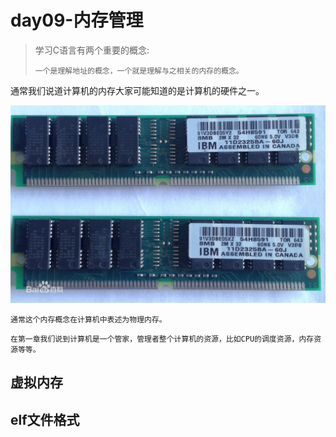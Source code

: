# day09-内存管理

> 学习C语言有两个重要的概念:
>
> ```
> 一个是理解地址的概念，一个就是理解与之相关的内存的概念。
> ```

通常我们说道计算机的内存大家可能知道的是计算机的硬件之一。

![](/assets/memory.jpg)

```
通常这个内存概念在计算机中表述为物理内存。
```

```
在第一章我们说到计算机是一个管家，管理者整个计算机的资源，比如CPU的调度资源，内存资源等等。
```

## 虚拟内存

## elf文件格式



